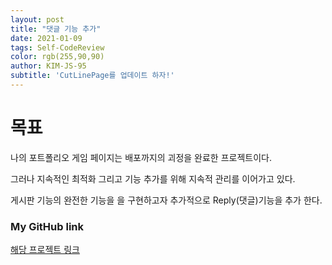 ```yaml
---
layout: post
title: "댓글 기능 추가"
date: 2021-01-09
tags: Self-CodeReview
color: rgb(255,90,90)
author: KIM-JS-95
subtitle: 'CutLinePage를 업데이트 하자!'
---
```


# 목표
나의 포트폴리오 게임 페이지는 배포까지의 괴정을 완료한 프로젝트이다.

그러나 지속적인 최적화 그리고 기능 추가를 위해 지속적 관리를 이어가고 있다.

게시판 기능의 완전한 기능을 을 구현하고자 추가적으로 Reply(댓글)기능을 추가 한다.



### My GitHub link
[해당 프로젝트 링크](https://github.com/KIM-JS-95/CutLinePages)